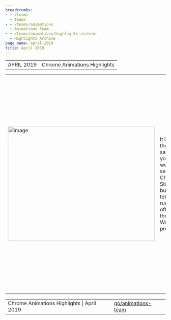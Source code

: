 ```yaml
---
breadcrumbs:
- - /teams
  - Teams
- - /teams/animations
  - Animations Team
- - /teams/animations/highlights-archive
  - Highlights Archive
page_name: april-2019
title: April 2019
---
```


<table>
<tr>

<td>APRIL 2019</td>

<td>Chrome Animations Highlights</td>

</tr>
</table>

<table>
<tr>

<td><img alt="image" src="https://lh4.googleusercontent.com/e4d0yeYg2osuLzXs4PZ-Mocx7ILQEqgXJKvI2K5Lopqki3LxuCKFywsPcH-9JDiVOYCB4kF2I_zqkY3mGDDjBrPibOst19SBWkmVM3a0DagRZYZgm6UB5jz0k-PujynP5S8w1YS1" height=359 width=462></td>

<td>It looks the same as you would see in Chrome Stable, but it's totally running off-thread. We promise!</td>

<td>Off-Main Paint Worklet</td>

<td>Work continues on our efforts to take Paint Worklets off the main thread and run them from the compositor. With the <a href="https://chromium-review.googlesource.com/c/chromium/src/+/1525160">blink → cc communication</a> and the worklet thread<a href="https://chromium-review.googlesource.com/c/chromium/src/+/1531153"> dispatching logic</a> landed, we are able to render a Paint Worklet off the main thread for the first time! There's still some way to go, but this is a vital step towards smoothly animating Paint Worklets.</td>

<td><table></td>
<td><tr></td>

<td><td><img alt="image" src="https://lh5.googleusercontent.com/P0KFfWlfC7wj43S6F4IlkfQ5poIbTEFbtIxQWxRT-CEpYFR-0A-JfdpZzkE01Qw3I_TiiNB8KngKzhPQM-DCzweaW-escsvEDD3PMXnUFJxnQXv-a3ajsMTP1nDv0BukWpkEufeL" height=166 width=227></td></td>

<td><td>Scroll Snap</td></td>

<td><td>With sunyunjia@ sadly leaving the team, girard@ took over finishing up the work on scroll snap. Initial ramp-up went well; discovered <a href="http://crbug.com/944184">an issue</a> with scrollbar arrow buttons and scroll snap, file a <a href="https://github.com/w3c/csswg-drafts/issues/3752">spec bug</a> and <a href="https://github.com/w3c/csswg-drafts/commit/09e040f05e12bb4c303d5839e0ceee3f6bf58c67">patched the spec</a>, and Gene is now working on <a href="https://chromium-review.googlesource.com/c/chromium/src/+/1534988">a fix</a> for the Chrome implementation.</td></td>

<td><td><img alt="image" src="https://lh6.googleusercontent.com/qTkpiW1DKDbFNM12EZdAmQ7OgdOCE8ZQPZtvqIb6Za4WC-mWlNDCmaQ3zc5Bdd1R2uEaD-dvClmRRVblyw5ChI_lRLJ3uLR6GhDp-wAYSc48ziHdOSY8F5MqRzFAF2njgYJycyle" height=172 width=172></td></td>

<td><td>Shipping more of Web Animations!</td></td>

<td><td>Long overdue, some more parts of the Web Animations API are going to be shipping soon - <a href="https://groups.google.com/a/chromium.org/forum/#!topic/blink-dev/1EQKF7il48U">AnimationEffect and (some of) KeyframeEffect</a>, and the <a href="https://groups.google.com/a/chromium.org/forum/#!topic/blink-dev/UMxgGkxhdCo">Animation constructor</a>. </td></td>

<td></tr></td>
<td><tr></td>

<td><td>BlinkOn is coming!</td></td>

<td><td>Our team has two presentations planned for BlinkOn 10. We also have planned a collaboration session with Microsoft engineers around animations and related topics.</td></td>

<td><td>BlinkGenPropertyTrees</td></td>

<td><td>We continue to support the paint-team's project to move property tree generation to Blink instead of the compositor. This has required significant changes in how element ids are treated in composited animations, and has taught us about where our tests fail to catch regressions.</td></td>

<td></tr></td>
<td></table></td>

<td><img alt="image" src="https://lh4.googleusercontent.com/SMf7AoFH-HS2DqUKTgH4zFTnynOaoDXioRMPyeFiO-I5bJFrT2X1NiaB6YeetcUQ0BOtLeIjwNGOWF9EkzBliu4oY1Nc6C3jZdY6XN_gVMQHA9JK9SJ3u_c375BOAZPzXimTsJKn" height=92 width=596></td>

<td>Viz Hit-Testing Surface Layer</td>

<td>Tackling blocking issues preventing promotion of new version to 100% of Beta users. LTHI::BuildHitTestData was reduced from ~400ms to 0.3ms in a pathological case (6000+ layers on a page), and a BlinkGenPropertyTrees masking bug was resolved. Working on tackling low fast-path rate on Linux; multiple fixes in progress which are expected to bring it in line with other platforms.</td>

<td><img alt="image" src="https://lh5.googleusercontent.com/BGpN4LK3CTdcACVHZk4Obno9IbfAq1oSy2a3-f-uUuEwkn0_6bmAigxmZgukpJtcPPZvPI2EnKSdcgBiV4yxBhKyCwvVpw0vkhJI8An_fLZS89nZfktPFRl2DErvnik2NGYucPPZ" height=127 width=283></td>

<td>Animation Worklet - the road to shipping</td>

<td>Animation Worklet continues to make progress on its road to shipping. Notable features this sprint included finally making fully-asynchronous Animation Worklets as <a href="https://drive.google.com/file/d/1jF3bQlFKkbv4Sz7Q6r2rPDGxewXdw0Zl/view">buttery smooth and jank free</a> as they deserve to be (multiple weeks of work, well done kevers@ and flackr@!), <a href="https://crrev.com/386583bbe5a57761ff36bf925066f281b57d9d26">proper i18 support</a> for naming worklets, and progressing on <a href="https://chromium-review.googlesource.com/c/chromium/src/+/1488312">support for stateful animations</a>. The Animation Worklet Origin Trial has been <a href="https://groups.google.com/a/chromium.org/forum/#!msg/blink-dev/AZ-PYPMS7EA/Fo76_FuFBAAJ">extended until M75</a> to gather more data as AMP rolls out its AnimationWorklet-based solution to all users!</td>

</tr>
</table>

<table>
<tr>

<td>Chrome Animations Highlights | April 2019</td>

<td><a href="http://go/animations-team">go/animations-team</a></td>

</tr>
</table>